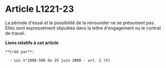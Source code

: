 # Article L1221-23

La période d'essai et la possibilité de la renouveler ne se présument pas. Elles sont expressément stipulées dans la lettre
d'engagement ou le contrat de travail.

**Liens relatifs à cet article**

	**Créé par**:

	  - Loi n°2008-596 du 25 juin 2008 - art. 2 (V)
